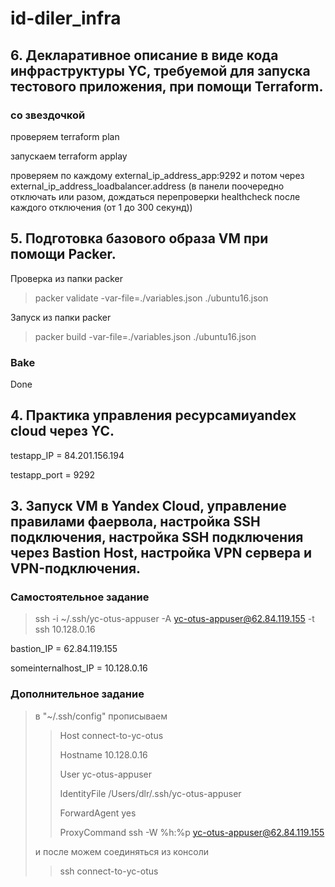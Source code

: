 # id-diler_infra


## 6. Декларативное описание в виде кода инфраструктуры YC, требуемой для запуска тестового приложения, при помощи Terraform.
### со звездочкой

проверяем terraform plan

запускаем terraform applay

проверяем по каждому external_ip_address_app:9292 и потом через external_ip_address_loadbalancer.address (в панели поочередно отключать или разом, дождаться перепроверки healthcheck после каждого отключения (от 1 до 300 секунд))

## 5. Подготовка базового образа VM при помощи Packer.
Проверка из папки packer
> packer validate -var-file=./variables.json ./ubuntu16.json

Запуск из папки packer
> packer build -var-file=./variables.json ./ubuntu16.json

### Bake
Done



## 4. Практика управления ресурсамиyandex cloud через YC.

testapp_IP = 84.201.156.194

testapp_port = 9292



## 3. Запуск VM в Yandex Cloud, управление правилами фаервола, настройка SSH подключения, настройка SSH подключения через Bastion Host, настройка VPN сервера и VPN-подключения.

### Самостоятельное задание
> ssh -i ~/.ssh/yc-otus-appuser -A yc-otus-appuser@62.84.119.155 -t ssh 10.128.0.16

bastion_IP = 62.84.119.155

someinternalhost_IP = 10.128.0.16

### Дополнительное задание
> в "~/.ssh/config" прописываем
> > Host connect-to-yc-otus
> >
> > Hostname 10.128.0.16
> >
> > User yc-otus-appuser
> >
> > IdentityFile /Users/dlr/.ssh/yc-otus-appuser
> >
> > ForwardAgent yes
> >
> > ProxyCommand ssh -W %h:%p yc-otus-appuser@62.84.119.155
>
>
> и после можем соединяться из консоли
> > ssh connect-to-yc-otus
